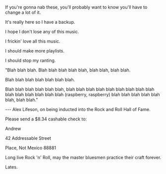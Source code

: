 If you're gonna nab these, you'll probably want to know you'll have to change a lot of it.



It's really here so I have a backup.



I hope I don't lose any of this music.



I frickin' love all this music.



I should make more playlists.



I should stop my ranting.



"Blah blah blah. Blah blah blah blah blah, blah blah, blah blah.

Blah blah blah blah blah blah blah.

Blah blah blah blah blah blah, blah blah blah blah blah blah blah blah blah blah blah blah blah blah blah (raspberry, raspberry) blah blah blah blah blah blah, blah blah."

 --- Alex Lifeson, on being inducted into the Rock and Roll Hall of Fame.



Please send a $8.34 cashable check to:

Andrew

42 Addressable Street

Place, Not Mexico 88881



Long live Rock 'n' Roll, may the master bluesmen practice their craft forever.



Lates.
